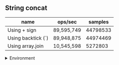 ## String concat

|name|ops/sec|samples|
|-|-|-|
|Using + sign|89,595,749|44798533|
|Using backtick (`)|89,948,875|44974469|
|Using array.join|10,545,598|5272803|


<details>
<summary>Environment</summary>

* __Machine:__ linux x64 | 4 vCPUs | 7.6GB Mem
* __Run:__ Fri Oct 17 2025 17:13:13 GMT+0000 (Coordinated Universal Time)
* __Node:__ `v24.4.1`
</details>

<!--
{"environment":{"platform":"linux","arch":"x64","cpus":4,"totalMemory":7.59783935546875},"benchmarks":[{"name":"Using + sign","samples":44798533,"opsSec":89595749.83843488},{"name":"Using backtick (`)","samples":44974469,"opsSec":89948875.39558272},{"name":"Using array.join","samples":5272803,"opsSec":10545598.512625057}]}-->
